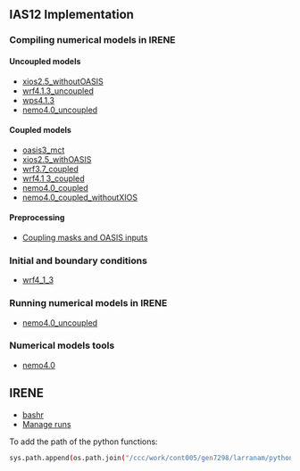 ## IAS12 Implementation
### Compiling numerical models in IRENE
#### Uncoupled models
* [xios2.5_withoutOASIS](models/xios2.5/compile/compiling_xios-2.5_withoutOASIS.md)
* [wrf4.1.3_uncoupled](models/wrf4.1.3/compile/uncoupled/compiling_wrf4.1.3_uncoupled.md)
* [wps4.1.3](models/wps4.1.3/compile/compiling_wps4.1.3.md)
* [nemo4.0_uncoupled](models/nemo4.0/compile/uncoupled/compiling_nemo_4.0_uncoupled.md)

#### Coupled models
* [oasis3_mct](models/oasis3_mct/compile/compiling_oasis3-mct.md)
* [xios2.5_withOASIS](models/xios2.5/compile/compiling_xios-2.5_withOASIS.md)
* [wrf3.7_coupled](models/wrf3.7/compile/coupled/compiling_wrf3.7_coupled.md)
* [wrf4.1 3_coupled](models/wrf4.1.3/compile/coupled/compiling_wrf4.1.3_coupled.md)
* [nemo4.0_coupled](models/nemo4.0/compile/coupled/compiling_nemo_4.0_coupled.md)
* [nemo4.0_coupled_withoutXIOS](models/nemo4.0/compile/coupled/compiling_nemo_4.0_coupled_withoutXIOS.md)
#### Preprocessing
* [Coupling masks and OASIS inputs](preprocessing/coupling_masks_and_oasis_inputs.md)

### Initial and boundary conditions
* [wrf4_1_3](models/wrf4.1.3/init_and_bd_data/init_and_bd_data.md)

### Running numerical models in IRENE
* [nemo4.0_uncoupled](models/nemo4.0/run/uncoupled/run_nemo_4.0_uncoupled.md)

### Numerical models tools
* [nemo4.0](models/nemo4.0/tools/tools_nemo_4.0.md)

## IRENE
* [bashr](irene/bashrc.md)
* [Manage runs](irene/manage_runs.md)

To add the path of the python functions:
```bash
sys.path.append(os.path.join("/ccc/work/cont005/gen7298/larranam/python_functions/marco_stuff"))
```

